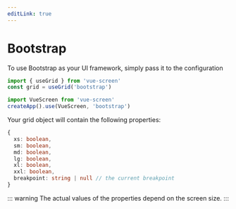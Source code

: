 ```yaml
---
editLink: true
---
```


# Bootstrap

To use Bootstrap as your UI framework, simply pass it to the configuration

```js
import { useGrid } from 'vue-screen'
const grid = useGrid('bootstrap')
```

```js
import VueScreen from 'vue-screen'
createApp().use(VueScreen, 'bootstrap')
```

Your grid object will contain the following properties:

```ts
{
  xs: boolean,
  sm: boolean,
  md: boolean,
  lg: boolean,
  xl: boolean,
  xxl: boolean,
  breakpoint: string | null // the current breakpoint
}
```

::: warning
The actual values of the properties depend on the screen size.
:::
